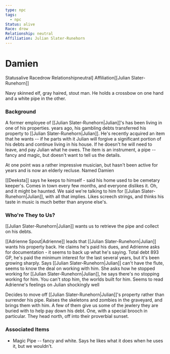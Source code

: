 ```yaml
---
type: npc
tags:
  - npc
Status: alive
Race: drow
Relationship: neutral
Affiliation: Julian Slater-Runehorn
---
```


# Damien
<span class="dataview inline-field"><span class="inline-field-key">Status</span><span class="inline-field-value">alive</span></span>
<span class="dataview inline-field"><span class="inline-field-key">Race</span><span class="inline-field-value">drow</span></span>
<span class="dataview inline-field"><span class="inline-field-key">Relationship</span><span class="inline-field-value">neutral</span></span>]
<span class="dataview inline-field"><span class="inline-field-key">Affiliation</span><span class="inline-field-value">[[Julian Slater-Runehorn]]</span></span>

Navy skinned elf, gray haired, stout man. He holds a crossbow on one hand and a white pipe in the other. 


### Background
A former employee of [[Julian Slater-Runehorn|Julian]]'s has been living in one of his properties. years ago, his gambling debts transferred his property to [[Julian Slater-Runehorn|Julian]]. He's recently acquired an item that he wants -- if he parts with it Julian will forgive a significant portion of his debts and continue living in his house. If he doesn't he will need to leave, and pay Julian what he owes. The item is an instrument, a pipe -- fancy and magic, but doesn't want to tell us the details. 

At one point was a rather impressive musician, but hasn't been active for years and is now an elderly recluse. Named Damien 

[[Deeksta]] says he keeps to himself - said his home used to be cemetary keeper's. Comes in town every few months, and everyone dislikes it. Oh, and it might be haunted. We said we're talking to him for [[Julian Slater-Runehorn|Julian]], with all that implies. Likes screech strings, and thinks his taste in music is much better than anyone else's. 


### Who're They to Us?
[[Julian Slater-Runehorn|Julian]] wants us to retrieve the pipe and collect on his debts. 

[[Adrienne Spout|Adrienne]] leads that [[Julian Slater-Runehorn|Julian]] wants his property back. He claims he's paid his dues, and Adrienne asks for documentation - it seems to back up what he's saying. Total debt 893 GP, he's paid the minimum interest for the last several years, but it's been growing sharply. Says [[Julian Slater-Runehorn|Julian]] can't have the flute, seems to know the deal on working with him. 
	She asks how he stopped working for [[Julian Slater-Runehorn|Julian]], he says there's no stopping working for him. You can't stop him, the worlds built for him. Seems to read Adrienne's feelings on Julian shockingly well

Decides to move off [[Julian Slater-Runehorn|Julian]]'s property rather than surrender his pipe. Raises the skeletons and zombies in the graveyard, and brings them with him. A few of them give us some of the jewlery they are buried with to help pay down his debt. One, with a special brooch in particular. They head north, off into their proverbial sunset. 

### Associated Items
* Magic Pipe -- fancy and white. Says he likes what it does when he uses it, but we wouldn't. 